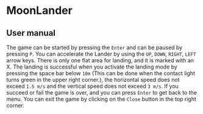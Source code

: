 # MoonLander

## User manual

The game can be started by pressing the `Enter` and can be paused by pressing `P`.
You can accelerate the Lander by using the `UP`, `DOWN`, `RIGHT`, `LEFT` arrow keys.
There is only one flat area for landing, and it is marked with an X.
The landing is successful when you activate the landing mode by pressing the space bar below `10m` (This can be done when the contact light turns green in the upper right corner.), the horizontal speed does not exceed `1.5 m/s` and the vertical speed does not exceed `3 m/s`.
If you succeed or fail the game is over, and you can press `Enter` to get back to the menu.
You can exit the game by clicking on the `Close` button in the top right corner.
 
